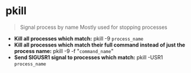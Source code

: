 # pkill
> Signal process by name
> Mostly used for stopping processes
- **Kill all processes which match:**
pkill -9 `process_name`
- **Kill all processes which match their full command instead of just the process name:**
pkill -9 -f "`command_name`"
- **Send SIGUSR1 signal to processes which match:**
pkill -USR1 `process_name`
